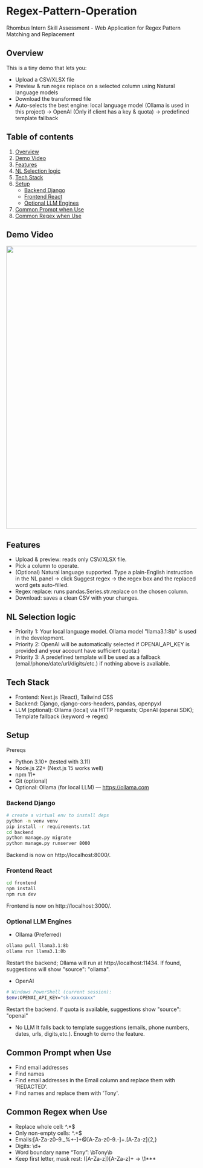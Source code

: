 # Regex-Pattern-Operation
Rhombus Intern Skill Assessment - Web Application for Regex Pattern Matching and Replacement


## Overview
This is a tiny demo that lets you:
- Upload a CSV/XLSX file
- Preview & run regex replace on a selected column using Natural language models 
- Download the transformed file
- Auto-selects the best engine: local language model (Ollama is used in this project) → OpenAI (Only if client has a key & quota) → predefined template fallback


## Table of contents
1. [Overview](#overview)
2. [Demo Video](#demo-video)
3. [Features](#Features)
4. [NL Selection logic](#NL-Selection-logic)
5. [Tech Stack](#Tech-Stack)
6. [Setup](#Setup)
	- [Backend Django](#Backend-Django)
	- [Frontend React](#Frontend-React)
	- [Optional LLM Engines](#Optional-LLM-Engines)
7. [Common Prompt when Use](#Common-Prompt-when-Use)
8. [Common Regex when Use](#Common-Regex-when-Use)


## Demo Video
<p align="center">
  <img src="Demo.mp4" width="750"><br>
</p>


## Features
- Upload & preview: reads only CSV/XLSX file.
- Pick a column to operate.
- (Optional) Natural language supported. Type a plain-English instruction in the NL panel → click Suggest regex → the regex box and the replaced word gets auto-filled.
- Regex replace: runs pandas.Series.str.replace on the chosen column.
- Download: saves a clean CSV with your changes.


## NL Selection logic
- Priority 1: Your local language model. Ollama model "llama3.1:8b" is used in the development.
- Priority 2: OpenAI will be automatically selected if OPENAI_API_KEY is provided and your account have sufficient quota:)
- Priority 3: A predefined template will be used as a fallback (email/phone/date/url/digits/etc.) if nothing above is avaliable.


## Tech Stack
- Frontend: Next.js (React), Tailwind CSS
- Backend: Django, django-cors-headers, pandas, openpyxl
- LLM (optional): Ollama (local) via HTTP requests; OpenAI (openai SDK); Template fallback (keyword → regex)

## Setup
Prereqs
- Python 3.10+ (tested with 3.11)
- Node.js 22+ (Next.js 15 works well)
- npm 11+ 
- Git (optional)
- Optional: Ollama (for local LLM) — https://ollama.com

### Backend Django
```bash
# create a virtual env to install deps
python -m venv venv
pip install -r requirements.txt
cd backend
python manage.py migrate
python manage.py runserver 8000
```
Backend is now on http://localhost:8000/.

### Frontend React
```bash
cd frontend
npm install
npm run dev
```
Frontend is now on http://localhost:3000/.

### Optional LLM Engines
- Ollama (Preferred) 
```bash
ollama pull llama3.1:8b
ollama run llama3.1:8b
```
Restart the backend; Ollama will run at http://localhost:11434. If found, suggestions will show "source": "ollama".

- OpenAI
```bash
# Windows PowerShell (current session):
$env:OPENAI_API_KEY="sk-xxxxxxxx"
```
Restart the backend. If quota is available, suggestions show "source": "openai"

- No LLM
It falls back to template suggestions (emails, phone numbers, dates, urls, digits,etc.). Enough to demo the feature.

## Common Prompt when Use
- Find email addresses
- Find names
- Find email addresses in the Email column and replace them with 'REDACTED'.
- Find names and replace them with 'Tony'.

## Common Regex when Use
- Replace whole cell: ^.*$
- Only non-empty cells: ^.+$
- Emails:[A-Za-z0-9._%+-]+@[A-Za-z0-9.-]+\.[A-Za-z]{2,}
- Digits: \d+
- Word boundary name “Tony”: \bTony\b
- Keep first letter, mask rest: ([A-Za-z])[A-Za-z]+ → \1***
